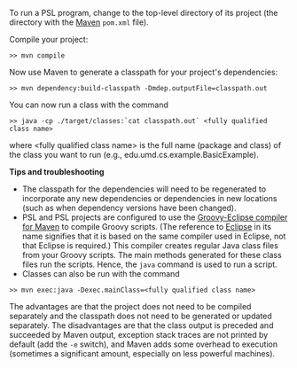To run a PSL program, change to the top-level directory of its project (the directory with the [Maven](http://maven.apache.org) ```pom.xml``` file).

Compile your project:

```
>> mvn compile
```

Now use Maven to generate a classpath for your project's dependencies:

```
>> mvn dependency:build-classpath -Dmdep.outputFile=classpath.out
```

You can now run a class with the command

```
>> java -cp ./target/classes:`cat classpath.out` <fully qualified class name>
```

where \<fully qualified class name\> is the full name (package and class) of the class you want to run (e.g., edu.umd.cs.example.BasicExample).

**Tips and troubleshooting**

* The classpath for the dependencies will need to be regenerated to incorporate any new dependencies or dependencies in new locations (such as when dependency versions have been changed).
* PSL and PSL projects are configured to use the [Groovy-Eclipse compiler for Maven](http://groovy.codehaus.org/Groovy-Eclipse+compiler+plugin+for+Maven) to compile Groovy scripts. (The reference to [Eclipse](http://www.eclipse.org) in its name signifies that it is based on the same compiler used in Eclipse, not that Eclipse is required.) This compiler creates regular Java class files from your Groovy scripts. The main methods generated for these class files run the scripts. Hence, the `java` command is used to run a script.
* Classes can also be run with the command

```
>> mvn exec:java -Dexec.mainClass=<fully qualified class name>
```

The advantages are that the project does not need to be compiled separately and the classpath does not need to be generated or updated separately. The disadvantages are that the class output is preceded and succeeded by Maven output, exception stack traces are not printed by default (add the `-e` switch), and Maven adds some overhead to execution (sometimes a significant amount, especially on less powerful machines).